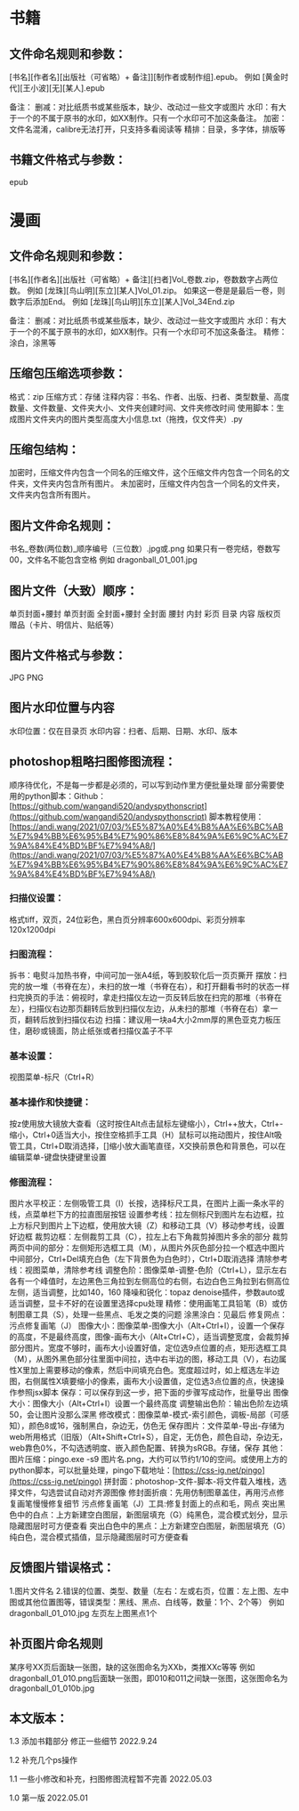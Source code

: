 # 书籍

## 文件命名规则和参数：

[书名][作者名][出版社（可省略）+ 备注]][制作者或制作组].epub。
例如 [黄金时代][王小波][无][某人].epub

备注：
删减：对比纸质书或某些版本，缺少、改动过一些文字或图片
水印：有大于一个的不属于原书的水印，如XX制作。只有一个水印可不加这条备注。
加密：文件名混淆，calibre无法打开，只支持多看阅读等
精排：目录，多字体，排版等

## 书籍文件格式与参数：

epub

# 漫画

## 文件命名规则和参数：

[书名][作者名][出版社（可省略）+ 备注][扫者]Vol_卷数.zip，卷数数字占两位数。
例如 [龙珠][鸟山明][东立][某人]Vol_01.zip。
如果这一卷是是最后一卷，则数字后添加End。
例如 [龙珠][鸟山明][东立][某人]Vol_34End.zip

备注：
删减：对比纸质书或某些版本，缺少、改动过一些文字或图片
水印：有大于一个的不属于原书的水印，如XX制作。只有一个水印可不加这条备注。
精修：涂白，涂黑等

## 压缩包压缩选项参数：

格式：zip
压缩方式：存储
注释内容：书名、作者、出版、扫者、类型数量、高度数量、文件数量、文件夹大小、文件夹创建时间、文件夹修改时间
使用脚本：生成图片文件夹内的图片类型高度大小信息.txt（拖拽，仅文件夹）.py

## 压缩包结构：

加密时，压缩文件内包含一个同名的压缩文件，这个压缩文件内包含一个同名的文件夹，文件夹内包含所有图片。
未加密时，压缩文件内包含一个同名的文件夹，文件夹内包含所有图片。

## 图片文件命名规则：

书名_卷数(两位数)_顺序编号（三位数）.jpg或.png
如果只有一卷完结，卷数写00，文件名不能包含空格
例如 dragonball_01_001.jpg

## 图片文件（大致）顺序：

单页封面+腰封
单页封面
全封面+腰封
全封面
腰封
内封
彩页
目录
内容
版权页
赠品（卡片、明信片、贴纸等）

## 图片文件格式与参数：

JPG
PNG

## 图片水印位置与内容

水印位置：仅在目录页
水印内容：扫者、后期、日期、水印、版本

## photoshop粗略扫图修图流程：

顺序待优化，不是每一步都是必须的，可以写到动作里方便批量处理
部分需要使用的python脚本：Github：[https://github.com/wangandi520/andyspythonscript](https://github.com/wangandi520/andyspythonscript)
脚本教程使用：[https://andi.wang/2021/07/03/%E5%87%A0%E4%B8%AA%E6%BC%AB%E7%94%BB%E6%95%B4%E7%90%86%E8%84%9A%E6%9C%AC%E7%9A%84%E4%BD%BF%E7%94%A8/](https://andi.wang/2021/07/03/%E5%87%A0%E4%B8%AA%E6%BC%AB%E7%94%BB%E6%95%B4%E7%90%86%E8%84%9A%E6%9C%AC%E7%9A%84%E4%BD%BF%E7%94%A8/)

### 扫描仪设置：

格式tiff，双页，24位彩色，黑白页分辨率600x600dpi、彩页分辨率120x1200dpi

### 扫图流程：

拆书：电熨斗加热书脊，中间可加一张A4纸，等到胶软化后一页页撕开
摆放：扫完的放一堆（书脊在左），未扫的放一堆（书脊在右），和打开翻看书时的状态一样
扫完换页的手法：俯视时，拿走扫描仪左边一页反转后放在扫完的那堆（书脊在左），扫描仪右边那页翻转后放到扫描仪左边，从未扫的那堆（书脊在右）拿一页，翻转后放到扫描仪右边
扫描：建议用一块a4大小2mm厚的黑色亚克力板压住，磨砂或镜面，防止纸张或者扫描仪盖子不平

### 基本设置：

视图菜单-标尺（Ctrl+R）

### 基本操作和快捷键：

按z使用放大镜放大查看（这时按住Alt点击鼠标左键缩小），Ctrl++放大，Ctrl+-缩小，Ctrl+0适当大小，按住空格抓手工具（H）鼠标可以拖动图片，按住Alt吸管工具，Ctrl+D取消选择，[]缩小放大画笔直径，X交换前景色和背景色，可以在编辑菜单-键盘快捷键里设置

### 修图流程：

图片水平校正：左侧吸管工具（I）长按，选择标尺工具，在图片上画一条水平的线，点菜单栏下方的拉直图层按钮
设置参考线：拉左侧标尺到图片左右边框，拉上方标尺到图片上下边框，使用放大镜（Z）和移动工具（V）移动参考线，设置好边框
裁剪边框：左侧裁剪工具（C），拉左上右下角裁剪掉图片多余的部分
裁剪两页中间的部分：左侧矩形选框工具（M），从图片外灰色部分拉一个框选中图片中间部分，Ctrl+Del填充白色（左下背景色为白色时），Ctrl+D取消选择
清除参考线：视图菜单，清除参考线
调整色阶：图像菜单-调整-色阶（Ctrl+L），显示左右各有一个峰值时，左边黑色三角拉到左侧高位的右侧，右边白色三角拉到右侧高位左侧，适当调整，比如140，160
降噪和锐化：topaz denoise插件，参数auto或适当调整，显卡不好的在设置里选择cpu处理
精修：使用画笔工具铅笔（B）或仿制图章工具（S），处理一些黑点、毛发之类的问题
涂黑涂白：见最后
修复网点：污点修复画笔（J）
图像大小：图像菜单-图像大小（Alt+Ctrl+I），设置一个保存的高度，不是最终高度，图像-画布大小（Alt+Ctrl+C），适当调整宽度，会裁剪掉部分图片。宽度不够时，画布大小设置好值，定位选9点位置的点，矩形选框工具（M），从图外黑色部分往里面中间拉，选中右半边的图，移动工具（V），右边属性X里加上需要移动的像素，然后中间填充白色。宽度超过时，如上框选左半边图，右侧属性X填要缩小的像素，画布大小设置值，定位选3点位置的点，快速操作参照jsx脚本
保存：可以保存到这一步，把下面的步骤写成动作，批量导出
图像大小：图像大小（Alt+Ctrl+I）设置一个最终高度
调整输出色阶：输出色阶左边填50，会让图片没那么深黑
修改模式：图像菜单-模式-索引颜色，调板-局部（可感知），颜色8或16，强制黑白，杂边无，仿色无
保存图片：文件菜单-导出-存储为web所用格式（旧版）（Alt+Shift+Ctrl+S），自定，无仿色，颜色自动，杂边无，web靠色0%，不勾选透明度、嵌入颜色配置、转换为sRGB。存储，保存
其他：
图片压缩：pingo.exe -s9 图片名.png，大约可以节约1/10的空间。或使用上方的python脚本，可以批量处理，pingo下载地址：[https://css-ig.net/pingo](https://css-ig.net/pingo)
拼封面：photoshop-文件-脚本-将文件载入堆栈，选择文件，勾选尝试自动对齐源图像
修封面折痕：先用仿制图章盖住，再用污点修复画笔慢慢修复细节
污点修复画笔（J）工具:修复封面上的点和毛，网点
突出黑色中的白点：上方新建空白图层，新图层填充（G）纯黑色，混合模式划分，显示隐藏图层时可方便查看
突出白色中的黑点：上方新建空白图层，新图层填充（G）纯白色，混合模式插值，显示隐藏图层时可方便查看

## 反馈图片错误格式：

1.图片文件名
2.错误的位置、类型、数量（左右：左或右页，位置：左上图、左中图或其他位置图等，错误类型：黑线、黑点、白线等，数量：1个、2个等）
例如 dragonball_01_010.jpg 左页左上图黑点1个

## 补页图片命名规则

某序号XX页后面缺一张图，缺的这张图命名为XXb，类推XXc等等
例如 dragonball_01_010.png后面缺一张图，即010和011之间缺一张图，这张图命名为dragonball_01_010b.jpg

## 本文版本：

1.3
添加书籍部分
修正一些细节
2022.9.24

1.2
补充几个ps操作

1.1
一些小修改和补充，扫图修图流程暂不完善
2022.05.03

1.0
第一版
2022.05.01